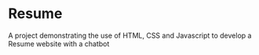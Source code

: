 # Resume
A project demonstrating the use of HTML, CSS and Javascript to develop a Resume website with a chatbot
